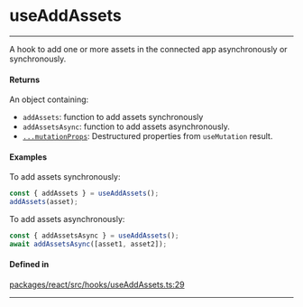 # useAddAssets
---

A hook to add one or more assets in the connected app asynchronously or synchronously.

#### Returns

An object containing:
- `addAssets`: function to add assets synchronously
- `addAssetsAsync`: function to add assets asynchronously.
- [`...mutationProps`](https://tanstack.com/query/latest/docs/framework/react/reference/useMutation): Destructured properties from `useMutation` result.

#### Examples

To add assets synchronously:
```ts
const { addAssets } = useAddAssets();
addAssets(asset);
```

To add assets asynchronously:
```ts
const { addAssetsAsync } = useAddAssets();
await addAssetsAsync([asset1, asset2]);
```

#### Defined in

[packages/react/src/hooks/useAddAssets.ts:29](https://github.com/LeoCourbassier/fuel-connectors/blob/f33236b78c83c4d8956637865372a08961d56b69/packages/react/src/hooks/useAddAssets.ts#L29)

___
